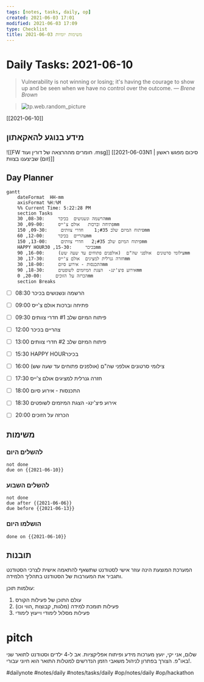```yaml
---
tags: [notes, tasks, daily, op] 
created: 2021-06-03 17:01
modified: 2021-06-03 17:09
type: Checklist
title: משימות יומיות 2021-06-03
---
```


# Daily Tasks: 2021-06-10	

> Vulnerability is not winning or losing; it's having the courage to show up and be seen when we have no control over the outcome.
> &mdash; <cite>Brene Brown</cite>

> ![tp.web.random_picture](https://images.unsplash.com/photo-1621890970455-2625aaa55476?crop=entropy&cs=tinysrgb&fit=crop&fm=jpg&h=200&ixlib=rb-1.2.1&q=80&w=600)  

 [[2021-06-10]]
## מידע בנוגע להאקאתון

![[FW  חומרים מההרצאה של דורין ועוד .msg]]
[[2021-06-03N1 | סיכום מפגש ראשון  (זום) שביצענו בצוות]]

 
## Day Planner
```mermaid
gantt
    dateFormat  HH-mm
    axisFormat %H:%M
    %% Current Time: 5:22:28 PM
    section Tasks
    הרשמה ונשנושים  בכיכר     :08-30, 30mm
    פתיחה וברכות   אולם צ'ייס     :09-00, 30mm
    פיתוח המיזם שלב #35;1    חדרי צוותים     :09-30, 150mm
    צהריים  בכיכר     :12-00, 60mm
    פיתוח המיזם שלב #35;2   חדרי צוותים     :13-00, 150mm
    HAPPY HOURבכיכר     :15-30, 30mm
    צילומי סרטונים  אולפני שה"ם  (אולפנים פתוחים עד שעה שש)     :16-00, 90mm
    חזרה גנרלית למציגים  אולם צ'ייס     :17-30, 30mm
    התכנסות - אירוע סיום     :18-00, 30mm
    אירוע פיצ'ינג-  הצגת המיזמים לשופטים     :18-30, 90mm
    הכרזה על הזוכים     :20-00, 0mm
    section Breaks

```

- [ ] 08:30 הרשמה ונשנושים  בכיכר
- [ ] 09:00 פתיחה וברכות   אולם צ'ייס
- [ ] 09:30 פיתוח המיזם שלב #1    חדרי צוותים
- [ ] 12:00 צהריים  בכיכר
- [ ] 13:00 פיתוח המיזם שלב #2   חדרי צוותים
- [ ] 15:30 HAPPY HOURבכיכר
- [ ] 16:00 צילומי סרטונים  אולפני שה"ם  (אולפנים פתוחים עד שעה שש)
- [ ] 17:30 חזרה גנרלית למציגים  אולם צ'ייס
- [ ] 18:00 התכנסות - אירוע סיום
- [ ] 18:30 אירוע פיצ'ינג-  הצגת המיזמים לשופטים
- [ ] 20:00 הכרזה על הזוכים


## משימות

### להשלים היום 

```tasks
not done
due on {{2021-06-10}}
```

### להשלים השבוע

```tasks
not done
due after {{2021-06-06}}
due before {{2021-06-13}}
```


### הושלמו היום

```tasks
done on {{2021-06-10}}
```

## תובנות
המערכת המוצעת הינה עוזר אישי לסטודנט שתשאף להתאמה אישית לצרכי הסטודנט ותגביר את המעורבות של הסטודנט בתהליך הלמידה.

עולמות תוכן:
1. עולם התוכן של פעילות הקורס
2. פעילות תומכת למידה (מלגות, קבוצות ,הווי וכו)
3. פעילות מסלול לימודי וייעוץ לימודי
# pitch
שלום, אני יקי, יועץ מערכות מידע ופיתוח אפליקציות. אב ל-4 ילדים וסטודנט לתואר שני באו"פ. הצורך בפתרון לניהול משאבי הזמן הנדרשים למטלות התואר הוא חיוני עבורי!.  


#dailynote 
#notes/daily
#notes/tasks/daily
#op/notes/daily
#op/hackathon